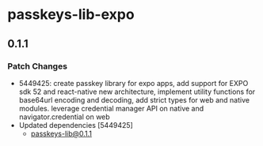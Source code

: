 # passkeys-lib-expo

## 0.1.1

### Patch Changes

- 5449425: create passkey library for expo apps, add support for EXPO sdk 52 and react-native new architecture, implement utility functions for base64url encoding and decoding, add strict types for web and native modules. leverage credential manager API on native and navigator.credential on web
- Updated dependencies [5449425]
  - passkeys-lib@0.1.1
